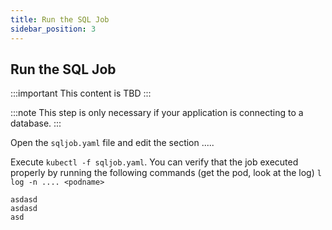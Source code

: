 ```yaml
---
title: Run the SQL Job
sidebar_position: 3
---
```

## Run the SQL Job

:::important
This content is TBD
:::

:::note
This step is only necessary if your application is connecting to a database.
:::

Open the `sqljob.yaml` file and edit the section .....

Execute `kubectl -f sqljob.yaml`. You can verify that the job executed properly by running the following commands (get the pod, look at the log) `l log -n .... <podname>`

```log
asdasd
asdasd
asd
```
